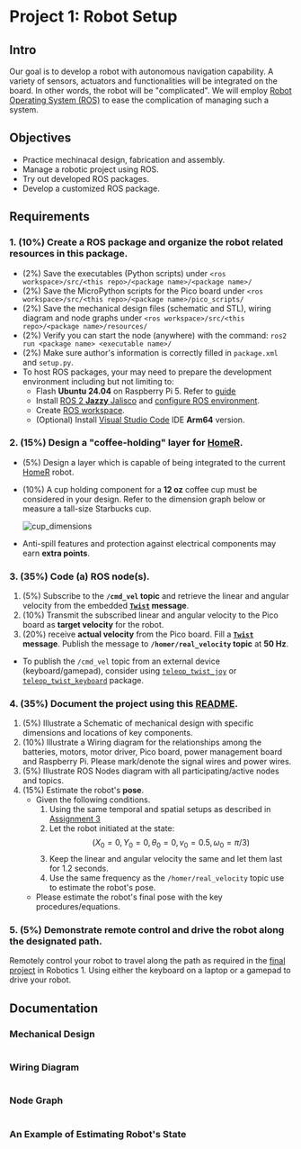 # Project 1: Robot Setup

## Intro
Our goal is to develop a robot with autonomous navigation capability. 
A variety of sensors, actuators and functionalities will be integrated on the board. 
In other words, the robot will be "complicated". We will employ [Robot Operating System (ROS)](https://docs.ros.org/) to ease the complication of managing such a system. 

## Objectives
- Practice mechinacal design, fabrication and assembly.
- Manage a robotic project using ROS.
- Try out developed ROS packages.
- Develop a customized ROS package.  

## Requirements
### 1. (10%) Create a ROS package and organize the robot related resources in this package.
- (2%) Save the executables (Python scripts) under `<ros workspace>/src/<this repo>/<package name>/<package name>/`
- (2%) Save the MicroPython scripts for the Pico board under `<ros workspace>/src/<this repo>/<package name>/pico_scripts/`
- (2%) Save the mechanical design files (schematic and STL), wiring diagram and node graphs under `<ros workspace>/src/<this repo>/<package name>/resources/`
- (2%) Verify you can start the node (anywhere) with the command: `ros2 run <package name> <executable name>/`
- (2%) Make sure author's information is correctly filled in `package.xml` and `setup.py`.
- To host ROS packages, your may need to prepare the development environment including but not limiting to:
   - Flash **Ubuntu 24.04** on Raspberry Pi 5.
     Refer to [guide](https://ubuntu.com/tutorials/how-to-install-ubuntu-desktop-on-raspberry-pi-4#2-prepare-the-sd-card)
   - Install [ROS 2 **Jazzy** Jalisco](https://docs.ros.org/en/jazzy/Installation/Ubuntu-Install-Debs.html) and [configure ROS environment](https://docs.ros.org/en/jazzy/Tutorials/Beginner-CLI-Tools/Configuring-ROS2-Environment.html).
   - Create [ROS workspace](https://docs.ros.org/en/jazzy/Tutorials/Beginner-Client-Libraries/Creating-A-Workspace/Creating-A-Workspace.html).
   - (Optional) Install [Visual Studio Code](https://code.visualstudio.com/download#) IDE **Arm64** version.
 
### 2. (15%) Design a "coffee-holding" layer for [HomeR](https://github.com/linzhanguca/homer.git).
- (5%) Design a layer which is capable of being integrated to the current [HomeR](https://github.com/linzhanguca/homer.git) robot.
- (10%) A cup holding component for a **12 oz** coffee cup must be considered in your design.
  Refer to the dimension graph below or measure a tall-size Starbucks cup.
  
   ![cup_dimensions](https://www.thepapercupcompany.com/assets/images/double-wall-coffee-dimesions21.gif)
- Anti-spill features and protection against electrical components may earn **extra points**.
  
### 3. (35%) Code (a) ROS node(s).
1. (5%) Subscribe to the **`/cmd_vel` topic** and retrieve the linear and angular velocity from the embedded **[`Twist`](https://docs.ros2.org/foxy/api/geometry_msgs/msg/Twist.html) message**.
2. (10%) Transmit the subscribed linear and angular velocity to the Pico board as **target velocity** for the robot.
3. (20%) receive **actual velocity** from the Pico board.
   Fill a **[`Twist`](https://docs.ros2.org/foxy/api/geometry_msgs/msg/Twist.html) message**.
   Publish the message to **`/homer/real_velocity` topic** at **50 Hz**.
- To publish the `/cmd_vel` topic from an external device (keyboard/gamepad), consider using [`teleop_twist_joy`](https://index.ros.org/r/teleop_twist_joy/) or [`teleop_twist_keyboard`](https://index.ros.org/r/teleop_twist_keyboard/) package.
  
### 4. (35%) Document the project using this [README](README.md).
1. (5%) Illustrate a Schematic of mechanical design with specific dimensions and locations of key components.
2. (10%) Illustrate a Wiring diagram for the relationships among the batteries, motors, motor driver, Pico board, power management board and Raspberry Pi.
   Please mark/denote the signal wires and power wires.
3. (5%) Illustrate ROS Nodes diagram with all participating/active nodes and topics.
4. (15%) Estimate the robot's **pose**.
   - Given the following conditions.
      1. Using the same temporal and spatial setups as described in [Assignment 3](https://classroom.github.com/a/R9LNWs9-)
      2. Let the robot initiated at the state: $$(X_0 = 0, Y_0 = 0, \theta_0 = 0, v_0 = 0.5, \omega_0 = \pi/3)$$
      3. Keep the linear and angular velocity the same and let them last for 1.2 seconds.
      4. Use the same frequency as the `/homer/real_velocity` topic use to estimate the robot's pose.
   - Please estimate the robot's final pose with the key procedures/equations.
     
### 5. (5%) Demonstrate remote control and drive the robot along the designated path. 
Remotely control your robot to travel along the path as required in the [final project](https://classroom.github.com/a/6rpdyl8z) in Robotics 1.
Using either the keyboard on a laptop or a gamepad to drive your robot.

## Documentation

### Mechanical Design
![]()

### Wiring Diagram
![]()

### Node Graph
![]()

### An Example of Estimating Robot's State
